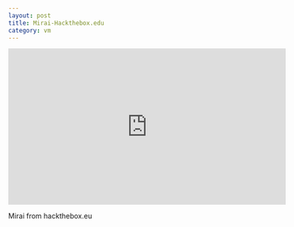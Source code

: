 ```yaml
---
layout: post
title: Mirai-Hackthebox.edu
category: vm
---
```

<iframe width="560" height="315" src="https://www.youtube.com/embed/1V-liFl4Sf4" frameborder="0" allow="autoplay; encrypted-media" allowfullscreen></iframe>

Mirai from hackthebox.eu
